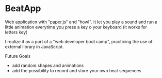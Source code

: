 # BeatApp
Web application with "paper.js" and "howl". 
It let you play a sound and run a little animation everytime you press a key o your keyboard (it works for letters key)

I realize it as a part of a "web developer boot camp", practicing the use of external library in JavaScript.

Future Goals

- add random shapes and animations
- add the possibility to record and store your own beat sequences
